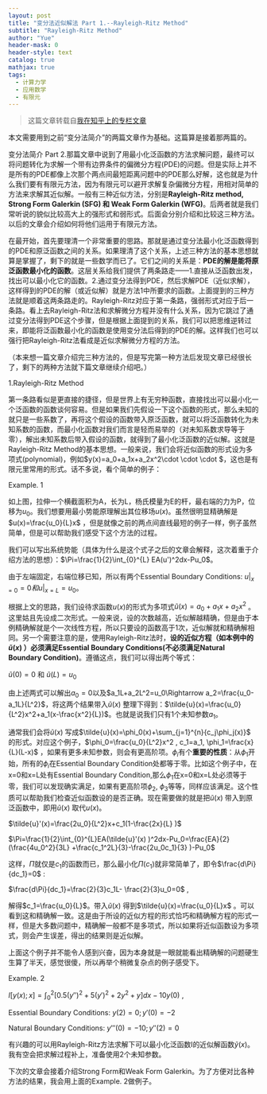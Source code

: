 ```yaml
---
layout: post
title: "变分法近似解法 Part 1.--Rayleigh-Ritz Method"
subtitle: "Rayleigh-Ritz Method"
author: "Yue"
header-mask: 0
header-style: text
catalog: true
mathjax: true
tags:
  - 计算力学
  - 应用数学
  - 有限元
---
```


> 这篇文章转载自[我在知乎上的专栏文章](https://zhuanlan.zhihu.com/p/20882021)

本文需要用到之前“变分法简介”的两篇文章作为基础。这篇算是接着那两篇的。

变分法简介 Part 2.那篇文章中说到了用最小化泛函数的方法求解问题，最终可以将问题转化为求解一个带有边界条件的偏微分方程(PDE)的问题。但是实际上并不是所有的PDE都像上次那个两点间最短距离问题中的PDE那么好解，这也就是为什么我们要有有限元方法，因为有限元可以避开求解复杂偏微分方程，用相对简单的方法来求解其近似解。一般有三种近似方法，分别是**Rayleigh-Ritz method, Strong Form Galerkin (SFG) 和 Weak Form Galerkin (WFG)**。后两者就是我们常听说的貌似比较高大上的强形式和弱形式。后面会分别介绍和比较这三种方法。以后的文章会介绍如何将他们运用于有限元方法。

在最开始，首先要理清一个非常重要的思路。那就是通过变分法最小化泛函数得到的PDE和原泛函数之间的关系。如果理清了这个关系，上述三种方法的基本思想就算是掌握了，剩下的就是一些数学而已了。它们之间的关系是：**PDE的解是能将原泛函数最小化的函数**。这层关系给我们提供了两条路走——1.直接从泛函数出发，找出可以最小化它的函数。2.通过变分法得到PDE，然后求解PDE（近似求解），这样得到的PDE的解（或近似解）就是方法1中所要求的函数。上面提到的三种方法就是顺着这两条路走的。Rayleigh-Ritz对应于第一条路，强弱形式对应于后一条路。看上去Rayleigh-Ritz法和求解微分方程并没有什么关系，因为它跳过了通过变分法得到PDE这个步骤，但是根据上面提到的关系，我们可以把思维逆转过来，即能将泛函数最小化的函数是使用变分法后得到的PDE的解。这样我们也可以强行把Rayleigh-Ritz法看成是近似求解微分方程的方法。

（本来想一篇文章介绍完三种方法的，但是写完第一种方法后发现文章已经很长了，剩下的两种方法就下篇文章继续介绍吧。）

1.Rayleigh-Ritz Method

第一条路看似是更直接的捷径，但是世界上有无穷种函数，直接找出可以最小化一个泛函数的函数谈何容易。但是如果我们先假设一下这个函数的形式，那么未知的就只是一些系数了，再将这个假设的函数带入原泛函数，就可以将泛函数转化为未知系数的函数，而最小化函数对我们而言是轻而易举的（对未知系数求导等于零），解出未知系数后带入假设的函数，就得到了最小化泛函数的近似解。这就是Rayleigh-Ritz Method的基本思想。一般来说，我们会将近似函数的形式设为多项式(polynomial)，例如$y(x)=a_0+a_1x+a_2x^2\cdot \cdot \cdot $，这也是有限元里常用的形式。话不多说，看个简单的例子：

Example. 1

如上图，拉伸一个横截面积为A，长为L，杨氏模量为E的杆，最右端的力为P，位移为$u_0$。我们想要用最小势能原理解出其位移场$u(x)$。虽然很明显精确解是$u(x)=\frac{u_0}{L}x$ ，但是就像之前的两点间直线最短的例子一样，例子虽然简单，但是可以帮助我们感受下这个方法的过程。

我们可以写出系统势能（具体为什么是这个式子之后的文章会解释，这次着重于介绍方法的思想）：$\Pi=\frac{1}{2}\int_{0}^{L}  EA(u')^2dx-Pu_0$。

由于左端固定，右端位移已知，所以有两个Essential Boundary Conditions: $u\Big|_ {x=0}=0和u\Big|_{x=L}=u_0$。

根据上文的思路，我们设待求函数$u(x)$的形式为多项式$\tilde{u}(x)=a_0+a_1x+a_2x^2$ 。这里姑且先设成二次形式。一般来说，设的次数越高，近似解越精确，但是由于本例精确解就是个一次线性方程，所以只要设的函数高于1次，近似解就和精确解相同。另一个需要注意的是，使用Rayleigh-Ritz法时，**设的近似方程（如本例中的$\tilde{u}(x)$ ）必须满足Essential Boundary Conditions(不必须满足Natural Boundary Condition)**。遵循这点，我们可以得出两个等式：

$\tilde{u}(0)=0$  和 $\tilde{u}(L)=u_0$

由上述两式可以解出$a_0=0$以及$a_1L+a_2L^2=u_0\Rightarrow a_2=\frac{u_0-a_1L}{L^2}$，将这两个结果带入$\tilde{u}(x)$ 整理下得到：$\tilde{u}(x)=\frac{u_0}{L^2}x^2+a_1(x-\frac{x^2}{L})$。也就是说我们只有1个未知参数$a_1$。

通常我们会将$\tilde{u}(x)$ 写成$\tilde{u}(x)=\phi_0(x)+\sum_{j=1}^{n}{c_j\phi_j(x)}$ 的形式。对应这个例子，$\phi_0=\frac{u_0}{L^2}x^2 , c_1=a_1, \phi_1=\frac{x}{L}(L-x)$ ，如果有更多未知参数，则会有更高阶项。$\phi_i$有个**重要的性质**：从$\phi_1$开始，所有的$\phi_i$在Essential Boundary Condition处都等于零。比如这个例子中，在x=0和x=L处有Essential Boundary Condition,那么$\phi_1$在x=0和x=L处必须等于零，我们可以发现确实满足，如果有更高阶项$\phi_2$, $\phi_3$等等，同样应该满足。这个性质可以帮助我们检查近似函数设的是否正确。现在需要做的就是把$\tilde{u}(x)$ 带入到原泛函数中，即用$\tilde{u}(x)$ 取代$u(x)$。

$\tilde{u}'(x)=\frac{2u_0}{L^2}x+c_1(1-\frac{2x}{L} )$

$\Pi=\frac{1}{2}\int_{0}^{L}EA(\tilde{u}'(x) )^2dx-Pu_0=\frac{EA}{2} (\frac{4u_0^2}{3L} +\frac{c_1^2L}{3}-\frac{2u_0c_1}{3} )-Pu_0$

这样，$\Pi$就仅是$c_1$的函数而已，那么最小化$\Pi(c_1)$就非常简单了，即令$\frac{d\Pi}{dc_1}=0$ :

$\frac{d\Pi}{dc_1}=\frac{2}{3}c_1L- \frac{2}{3}u_0=0$ ,

解得$c_1=\frac{u_0}{L}$。带入$\tilde{u}(x)$ 得到$\tilde{u}(x)=\frac{u_0}{L}x$  。可以看到这和精确解一致。这是由于所设的近似方程的形式恰巧和精确解方程的形式一样，但是大多数问题中，精确解一般都不是多项式，所以如果将近似函数设为多项式，则会产生误差，得出的结果则是近似解。

上面这个例子并不能令人感到兴奋，因为本身就是一眼就能看出精确解的问题硬生生算了半天，感觉很傻，所以再举个稍微复杂点的例子感受下。

Example. 2 

$I[y(x);x]=\int_{0}^{2}[0.5(y'')^2+5(y')^2+2y^2+y]dx-10y(0)$ ,

Essential Boundary Conditions: $y(2)=0; y'(0)=-2$

Natural Boundary Conditions: $y'''(0)=-10; y''(2)=0$

有兴趣的可以用Rayleigh-Ritz方法求解下可以最小化泛函数I的近似解函数$\tilde{y} (x)$。我有空会把求解过程补上，准备使用2个未知参数。

下次的文章会接着介绍Strong Form和Weak Form Galerkin。为了方便对比各种方法的结果，我会用上面的Example. 2做例子。


